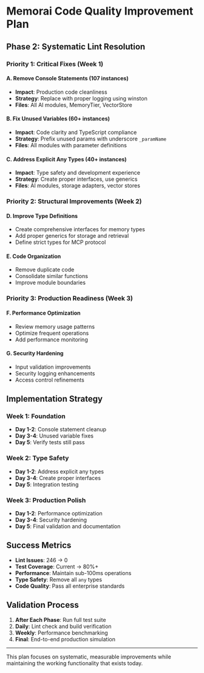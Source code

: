 # Memorai Code Quality Improvement Plan

## Phase 2: Systematic Lint Resolution

### Priority 1: Critical Fixes (Week 1)

#### A. Remove Console Statements (107 instances)
- **Impact**: Production code cleanliness
- **Strategy**: Replace with proper logging using winston
- **Files**: All AI modules, MemoryTier, VectorStore

#### B. Fix Unused Variables (60+ instances) 
- **Impact**: Code clarity and TypeScript compliance
- **Strategy**: Prefix unused params with underscore `_paramName`
- **Files**: All modules with parameter definitions

#### C. Address Explicit Any Types (40+ instances)
- **Impact**: Type safety and development experience  
- **Strategy**: Create proper interfaces, use generics
- **Files**: AI modules, storage adapters, vector stores

### Priority 2: Structural Improvements (Week 2)

#### D. Improve Type Definitions
- Create comprehensive interfaces for memory types
- Add proper generics for storage and retrieval
- Define strict types for MCP protocol

#### E. Code Organization
- Remove duplicate code
- Consolidate similar functions
- Improve module boundaries

### Priority 3: Production Readiness (Week 3)

#### F. Performance Optimization
- Review memory usage patterns
- Optimize frequent operations
- Add performance monitoring

#### G. Security Hardening
- Input validation improvements
- Security logging enhancements
- Access control refinements

## Implementation Strategy

### Week 1: Foundation
- **Day 1-2**: Console statement cleanup
- **Day 3-4**: Unused variable fixes  
- **Day 5**: Verify tests still pass

### Week 2: Type Safety
- **Day 1-2**: Address explicit any types
- **Day 3-4**: Create proper interfaces
- **Day 5**: Integration testing

### Week 3: Production Polish
- **Day 1-2**: Performance optimization
- **Day 3-4**: Security hardening
- **Day 5**: Final validation and documentation

## Success Metrics

- **Lint Issues**: 246 → 0
- **Test Coverage**: Current → 80%+
- **Performance**: Maintain sub-100ms operations
- **Type Safety**: Remove all `any` types
- **Code Quality**: Pass all enterprise standards

## Validation Process

1. **After Each Phase**: Run full test suite
2. **Daily**: Lint check and build verification
3. **Weekly**: Performance benchmarking
4. **Final**: End-to-end production simulation

---

This plan focuses on systematic, measurable improvements while maintaining the working functionality that exists today.

